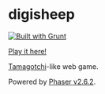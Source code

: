 # digisheep
[![Built with Grunt](https://cdn.gruntjs.com/builtwith.png)](http://gruntjs.com/)

[Play it here!](https://ethanyoung.github.io/digisheep/)

[Tamagotchi](https://en.wikipedia.org/wiki/Tamagotchi)-like web game.

Powered by [Phaser v2.6.2](https://github.com/photonstorm/phaser/tree/v2.6.2).
